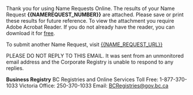 Thank you for using Name Requests Online. The results of your Name Request **{{NAMEREQUEST_NUMBER}}** are attached. Please save or print these results for future reference. To view the attachment you require Adobe Acrobat Reader. If you do not already have the reader, you can download it for [free](www.adobe.com/products/acrobat/readstep2.html).

To submit another Name Request, visit [{{NAME_REQUEST_URL}}]({{NAME_REQUEST_URL}})

PLEASE DO NOT REPLY TO THIS EMAIL. It was sent from an unmonitored email address and the Corporate Registry is unable to respond to any replies.

**Business Registry**
BC Registries and Online Services
Toll Free: 1-877-370-1033
Victoria Office: 250-370-1033
Email: [BCRegistries@gov.bc.ca](BCRegistries@gov.bc.ca)